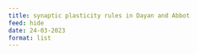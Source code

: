 ```yaml
---
title: synaptic plasticity rules in Dayan and Abbot
feed: hide
date: 24-03-2023
format: list
---
```



